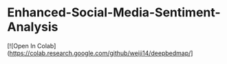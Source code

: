 # Enhanced-Social-Media-Sentiment-Analysis
[![Open In Colab](https://colab.research.google.com/github/weiji14/deepbedmap/]
